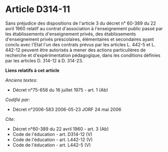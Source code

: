 # Article D314-11

Sans préjudice des dispositions de l'article 3 du décret n° 60-389 du 22 avril 1960 relatif au contrat d'association à
l'enseignement public passé par les établissements d'enseignement privés, des établissements d'enseignement privés
préscolaires, élémentaires et secondaires ayant conclu avec l'Etat l'un des contrats prévus par les articles L. 442-5 et L.
442-12 peuvent être autorisés à mener des actions particulières de recherche et d'expérimentation pédagogique, dans les
conditions définies par les articles D. 314-12 à D. 314-23.

**Liens relatifs à cet article**

_Anciens textes_:

  - Décret n°75-658 du 16 juillet 1975 - art. 1 (Ab)

_Codifié par_:

  - Décret n°2006-583 2006-05-23 JORF 24 mai 2006

_Cite_:

  - Décret n°60-389 du 22 avril 1960 - art. 3 (Ab)
  - Code de l'éducation - art. D314-12 (V)
  - Code de l'éducation - art. L442-12 (V)
  - Code de l'éducation - art. L442-5 (V)
